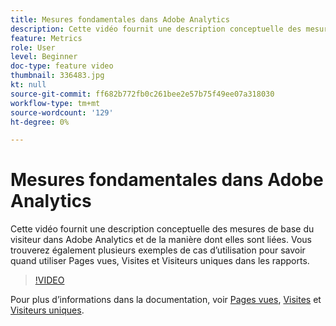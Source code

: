 ```yaml
---
title: Mesures fondamentales dans Adobe Analytics
description: Cette vidéo fournit une description conceptuelle des mesures de base du visiteur dans Adobe Analytics et de la manière dont elles sont liées. Vous trouverez également plusieurs exemples de cas d’utilisation pour savoir quand utiliser Pages vues, Visites et Visiteurs uniques dans les rapports.
feature: Metrics
role: User
level: Beginner
doc-type: feature video
thumbnail: 336483.jpg
kt: null
source-git-commit: ff682b772fb0c261bee2e57b75f49ee07a318030
workflow-type: tm+mt
source-wordcount: '129'
ht-degree: 0%

---
```



# Mesures fondamentales dans Adobe Analytics

Cette vidéo fournit une description conceptuelle des mesures de base du visiteur dans Adobe Analytics et de la manière dont elles sont liées. Vous trouverez également plusieurs exemples de cas d’utilisation pour savoir quand utiliser Pages vues, Visites et Visiteurs uniques dans les rapports.

>[!VIDEO](https://video.tv.adobe.com/v/336483/?quality=12&learn=on)

Pour plus d’informations dans la documentation, voir [Pages vues](https://experienceleague.adobe.com/docs/analytics/components/metrics/page-views.html), [Visites](https://experienceleague.adobe.com/docs/analytics/components/metrics/visits.html) et [Visiteurs uniques](https://experienceleague.adobe.com/docs/analytics/components/metrics/unique-visitors.html).
